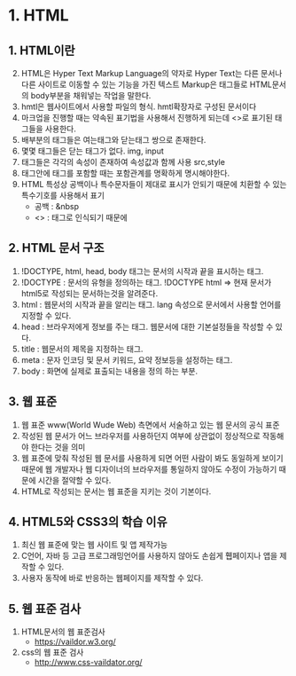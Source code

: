# 1. HTML
## 1. HTML이란
2. HTML은 Hyper Text Markup Language의 약자로 Hyper Text는 다른 문서나 다른 사이트로 이동할 수 있는 기능을 가진 텍스트 Markup은 태그들로 HTML문서의 body부분을 채워넣는 작업을 말한다.
1. hmtl은 웹사이트에서 사용할 파일의 형식. hmtl확장자로 구성된 문서이다
3. 마크업을 진행할 때는 약속된 표기법을 사용해서 진행하게 되는데 <>로 표기된 태그들을 사용한다.
4. 배부분의 태그들은 여는태그와 닫는태그 쌍으로 존재한다. 
5. 몇몇 태그들은 닫는 태그가 없다. img, input
6. 태그들은 각각의 속성이 존재하여 속성값과 함께 사용 src,style
7. 태그안에 태그를 포함할 때는 포함관계를 명확하게 명시해야한다.
    <div> </div>
8. HTML 특성상 공백이나 특수문자들이 제대로 표시가 안되기 때문에 치환할 수 있는 특수기호를 사용해서 표기
    - 공백 : &nbsp
    - <> : 태그로 인식되기 때문에 

## 2. HTML 문서 구조
1. !DOCTYPE, html, head, body 태그는 문서의 시작과 끝을 표시하는 태그.
2. !DOCTYPE : 문서의 유형을 정의하는 태그.
!DOCTYPE html => 현재 문서가 html5로 작성되는 문서하는것을 알려준다.
3. html : 웹문서의 시작과 끝을 알리는 태그. lang 속성으로 문서에서 사용할 언어를 지정할 수 있다.
4. head : 브라우저에게 정보를 주는 태그. 웹문서에 대한 기본설정들을 작성할 수 있다.
5. title : 웹문서의 제목을 지정하는 태그.
6. meta : 문자 인코딩 및 문서 키워드, 요약 정보등을 설정하는 태그.
7. body : 화면에 실제로 표출되는 내용을 정의 하는 부분.

## 3. 웹 표준
1. 웹 표준 www(World Wude Web) 측면에서 서술하고 있는 웹 문서의 공식 표준
2. 작성된 웹 문서가 어느 브라우저를 사용하던지 여부에 상관없이 정상적으로 작동해야 한다는 것을 의미
3. 웹 표준에 맞춰 작성된 웹 문서를 사용하게 되면 어떤 사람이 봐도 동일하게 보이기 때문에 웹 개발자나 웹 디자이너의 브라우저를 통일하지 않아도 수정이 가능하기 때문에 시간을 절약할 수 있다.
4. HTML로 작성되는 문서는 웹 표준을 지키는 것이 기본이다.

## 4. HTML5와 CSS3의 학습 이유
1. 최신 웹 표준에 맞는 웹 사이트 및 앱 제작가능
2. C언어, 자바 등 고급 프로그래밍언어를 사용하지 않아도 손쉽게 휍페이지나 앱을 제작할 수 있다.
3. 사용자 동작에 바로 반응하는 웹페이지를 제작할 수 있다.

## 5. 웹 표준 검사
1. HTML문서의 웹 표준검사
    - https://vaildor.w3.org/
2. css의 웹 표준 검사
    - http://www.css-vaildator.org/
